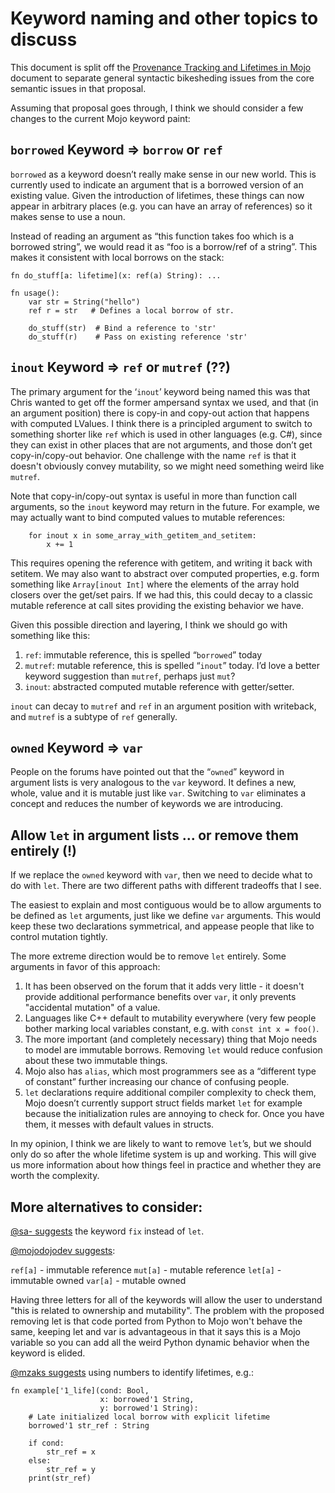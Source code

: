 # Keyword naming and other topics to discuss

This document is split off the [Provenance Tracking and Lifetimes in
Mojo](lifetimes-and-provenance.md) document to separate general syntactic
bikesheding issues from the core semantic issues in that proposal.

Assuming that proposal goes through, I think we should consider a few changes to
the current Mojo keyword paint:

## `borrowed` Keyword => `borrow` or `ref`

`borrowed` as a keyword doesn’t really make sense in our new world.  This is currently used to indicate an argument that is a borrowed version of an existing value.  Given the introduction of lifetimes, these things can now appear in arbitrary places (e.g. you can have an array of references) so it makes sense to use a noun.

Instead of reading an argument as “this function takes foo which is a borrowed string”, we would read it as “foo is a borrow/ref of a string”.  This makes it consistent with local borrows on the stack:

```mojo
fn do_stuff[a: lifetime](x: ref(a) String): ...

fn usage():
    var str = String("hello")
    ref r = str   # Defines a local borrow of str.

    do_stuff(str)  # Bind a reference to 'str'
    do_stuff(r)    # Pass on existing reference 'str'
```

## `inout` Keyword => `ref` or `mutref` (??)

The primary argument for the ‘`inout`’ keyword being named this was that Chris
wanted to get off the former ampersand syntax we used, and that (in an argument
position) there is copy-in and copy-out action that happens with computed
LValues.  I think there is a principled argument to switch to something shorter
like `ref` which is used in other languages (e.g. C#), since they can exist in
other places that are not arguments, and those don’t get copy-in/copy-out
behavior.  One challenge with the name `ref` is that it doesn't obviously
convey mutability, so we might need something weird like `mutref`.

Note that copy-in/copy-out syntax is useful in more than function call
arguments, so the `inout` keyword may return in the future.  For example, we may
actually want to bind computed values to mutable references:

```mojo
	for inout x in some_array_with_getitem_and_setitem:
		x += 1
```

This requires opening the reference with getitem, and writing it back with
setitem. We may also want to abstract over computed properties, e.g. form
something like `Array[inout Int]` where the elements of the array hold closers
over the get/set pairs.  If we had this, this could decay to a classic mutable
reference at call sites providing the existing behavior we have.

Given this possible direction and layering, I think we should go with something
like this:

1. `ref`: immutable reference, this is spelled “`borrowed`” today
2. `mutref`: mutable reference, this is spelled “`inout`” today. I’d love a better keyword suggestion than `mutref`, perhaps just `mut`?
3. `inout`: abstracted computed mutable reference with getter/setter.

`inout` can decay to `mutref` and `ref` in an argument position with writeback,
and `mutref` is a subtype of `ref` generally.

## `owned` Keyword => `var`

People on the forums have pointed out that the “`owned`” keyword in argument lists is very analogous to the `var` keyword.  It defines a new, whole, value and it is mutable just like `var`.  Switching to `var` eliminates a concept and reduces the number of keywords we are introducing.

## Allow `let` in argument lists ... or remove them entirely (!)

If we replace the `owned` keyword with `var`, then we need to decide what to do
with `let`.  There are two different paths with different tradeoffs that I see.

The easiest to explain and most contiguous would be to allow arguments to be
defined as `let` arguments, just like we define `var` arguments.  This would
keep these two declarations symmetrical, and appease people that like to control
mutation tightly.

The more extreme direction would be to remove `let` entirely.  Some arguments
in favor of this approach:

1. It has been observed on the forum that it adds very little - it doesn't
   provide additional performance benefits over `var`, it only prevents
   "accidental mutation" of a value.
2. Languages like C++ default to mutability everywhere (very few people bother
   marking local variables constant, e.g. with `const int x = foo()`.
3. The more important (and completely necessary) thing that Mojo needs to model
   are immutable borrows.  Removing `let` would reduce confusion about these two
   immutable things.
4. Mojo also has `alias`, which most programmers see as a “different type of
   constant” further increasing our chance of confusing people.
5. `let` declarations require additional compiler complexity to check them, Mojo
   doesn’t currently support struct fields market `let` for example because the
   initialization rules are annoying to check for.  Once you have them, it
   messes with default values in structs.

In my opinion, I think we are likely to want to remove `let`’s, but we should
only do so after the whole lifetime system is up and working.  This will give us
more information about how things feel in practice and whether they are worth
the complexity.

## More alternatives to consider:

[@sa- suggests](https://github.com/modularml/mojo/discussions/338#discussioncomment-6104926) the keyword `fix` instead of `let`.

[@mojodojodev suggests](https://github.com/modularml/mojo/discussions/338#discussioncomment-6105688):

`ref[a]` - immutable reference
`mut[a]` - mutable reference
`let[a]` - immutable owned
`var[a]` - mutable owned

Having three letters for all of the keywords will allow the user to understand
"this is related to ownership and mutability". The problem with the proposed removing let is that code ported from Python to Mojo won't behave the same, keeping let and var is advantageous in that it says this is a Mojo variable so you can add all the weird Python dynamic behavior when the keyword is elided.

[@mzaks suggests](https://github.com/modularml/mojo/discussions/338#discussioncomment-6134220) using numbers to identify lifetimes, e.g.:

```
fn example['1_life](cond: Bool,
                    x: borrowed'1 String,
                    y: borrowed'1 String):
    # Late initialized local borrow with explicit lifetime
    borrowed'1 str_ref : String

    if cond:
        str_ref = x
    else:
      	str_ref = y
    print(str_ref)
```
